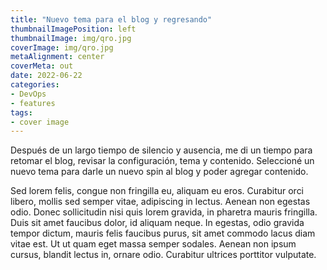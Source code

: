 ```yaml
---
title: "Nuevo tema para el blog y regresando"
thumbnailImagePosition: left
thumbnailImage: img/qro.jpg
coverImage: img/qro.jpg
metaAlignment: center
coverMeta: out
date: 2022-06-22
categories:
- DevOps
- features
tags:
- cover image
---
```


Después de un largo tiempo de silencio y ausencia, me di un tiempo para retomar el blog, revisar la configuración, tema y contenido. Seleccioné un nuevo tema para darle un nuevo spin al blog y poder agregar contenido.

<!--more-->
Sed lorem felis, congue non fringilla eu, aliquam eu eros. Curabitur orci libero, mollis sed semper vitae, adipiscing in lectus. Aenean non egestas odio. Donec sollicitudin nisi quis lorem gravida, in pharetra mauris fringilla. Duis sit amet faucibus dolor, id aliquam neque. In egestas, odio gravida tempor dictum, mauris felis faucibus purus, sit amet commodo lacus diam vitae est. Ut ut quam eget massa semper sodales. Aenean non ipsum cursus, blandit lectus in, ornare odio. Curabitur ultrices porttitor vulputate.
